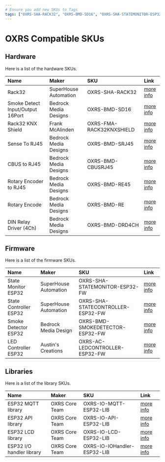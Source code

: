 ```yaml
---
# Ensure you add new SKUs to Tags
tags: ["OXRS-SHA-RACK32", "OXRS-BMD-SD16", "OXRS-SHA-STATEMONITOR-ESP32-FW", "OXRS-FMA-RACK32KNXSHIELD", "OXRS-BMD-SRJ45", "OXRS-BMD-CBUSRJ45", "OXRS-BMD-RE45", "OXRS-BMD-RE", "OXRS-BMD-DRD4CH", "OXRS-SHA-STATECONTROLLER-ESP32-FW", "OXRS-BMD-SMOKEDETECTOR-ESP32-FW", "OXRS-AC-LEDCONTROLLER-ESP32-FW", "OXRS-IO-MQTT-ESP32-LIB", "OXRS-IO-API-ESP32-LIB", "OXRS-IO-LCD-ESP32-LIB", "OXRS-IO-IOHandler-ESP32-LIB"]
---
```

# OXRS Compatible SKUs

## Hardware

Here is a list of the hardware SKUs.

|Name      |Maker    |SKU                             |Link                     |
|:-------- |:--------|:-------------------------------|:------------------------|
|Rack32 | SuperHouse Automation | OXRS-SHA-RACK32 | [more info](/docs/hardware/controllers/rack32.md) |
|Smoke Detect Input/Output 16Port | Bedrock Media Designs | OXRS-BMD-SD16| [more info](/docs/hardware/input-output-devices/smoke-detector-sd-16port.md) |
|Rack32 KNX Shield | Frank McAlinden | OXRS-FMA-RACK32KNXSHIELD | [more info](/docs/hardware/shields/rack32-knx-shield.md) |
|Sense To RJ45 | Bedrock Media Designs | OXRS-BMD-SRJ45| [more info](/docs/hardware/input-output-devices/SenseRJ45.md) |
|CBUS to RJ45 | Bedrock Media Designs | OXRS-BMD-CBUSRJ45| [more info](/docs/hardware/input-devices/CBUS-to-RJ45.md) |
|Rotary Encoder to RJ45 | Bedrock Media Designs | OXRS-BMD-RE45| [more info](/docs/hardware/input-devices/rotary-encode-to-rj45.md) |
|Rotary Encode| Bedrock Media Designs | OXRS-BMD-RE| [more info](/docs/hardware/input-devices/rotary-encode.md) |
|DIN Relay Driver (4Ch)| Bedrock Media Designs | OXRS-BMD-DRD4CH| [more info](/docs/hardware/output-devices/DIN-Relay-Driver-4ch.md) |


## Firmware

Here is a list of the firmware SKUs.

|Name      |Maker    |SKU                             |Link                     |
|:-------- |:--------|:-------------------------------|:------------------------|
|State Monitor ESP32 | SuperHouse Automation | OXRS-SHA-STATEMONITOR-ESP32-FW| [more info](/docs/firmware/state-monitor-esp32.md) |
|State Controller ESP32 | SuperHouse Automation | OXRS-SHA-STATECONTROLLER-ESP32-FW| [more info](/docs/firmware/state-controller-esp32.md) |
|Smoke Detector ESP32 | Bedrock Media Design | OXRS-BMD-SMOKEDETECTOR-ESP32-FW| [more info](/docs/firmware/smoke-detector-esp32.md) |
|LED Controller ESP32 | Austin's Creations | OXRS-AC-LEDCONTROLLER-ESP32-FW| [more info](/docs/firmware/led-controller-esp32.md) |


## Libraries

Here is a list of the library SKUs.

|Name      |Maker    |SKU                             |Link                     |
|:-------- |:--------|:-------------------------------|:------------------------|
|ESP32 MQTT library | OXRS Core Team | OXRS-IO-MQTT-ESP32-LIB| [more info](/docs/libraries/esp32-mqtt-library.md) |
|ESP32 API library | OXRS Core Team | OXRS-IO-API-ESP32-LIB| [more info](/docs/libraries/esp32-api-library.md) |
|ESP32 LCD library | OXRS Core Team | OXRS-IO-LCD-ESP32-LIB| [more info](/docs/libraries/esp32-lcd-library.md) |
|ESP32 I/O handler library | OXRS Core Team | OXRS-IO-IOHandler-ESP32-LIB| [more info](/docs/libraries/esp32-io-handler-library.md) |
